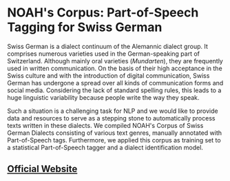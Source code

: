 # NOAH's Corpus: Part-of-Speech Tagging for Swiss German

Swiss German is a dialect continuum of the Alemannic dialect group. It comprises numerous varieties used in the German-speaking part of Switzerland. Although mainly oral varieties (_Mundarten_), they are frequently used in written communication. On the basis of their high acceptance in the Swiss culture and with the introduction of digital communication, Swiss German has undergone a spread over all kinds of communication forms and social media. Considering the lack of standard spelling rules, this leads to a huge linguistic variability because people write the way they speak. 

Such a situation is a challenging task for NLP and we would like to provide data and resources to serve as a stepping stone to automatically process texts written in these dialects. We compiled NOAH's Corpus of Swiss German Dialects consisting of various text genres, manually annotated with Part-of-Speech tags. Furthermore, we applied this corpus as training set to a statistical Part-of-Speech tagger and a dialect identification model.

## [Official Website](https://noe-eva.github.io/NOAH-Corpus/)
